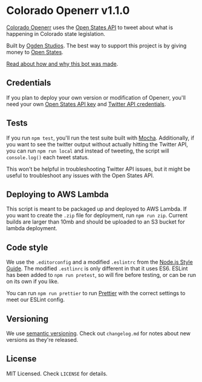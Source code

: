 # Colorado Openerr v1.1.0

[Colorado Openerr](https://twitter.com/openerr_co) uses the [Open States API](https://openstates.org/) to tweet about what is happening in Colorado state legislation.

Built by [Ogden Studios](https://ogdenstudios.xyz). The best way to support this project is by giving money to [Open States](https://openstates.org/).

[Read about how and why this bot was made](https://ogdenstudios.xyz/2019/05/21/how-to-build-a-twitter-bot-with-aws-lambda.html).

## Credentials

If you plan to deploy your own version or modification of Openerr, you'll need your own [Open States API key](https://openstates.org/api/register/) and [Twitter API credentials](https://developer.twitter.com/en/docs/basics/getting-started).

## Tests

If you run `npm test`, you'll run the test suite built with [Mocha](https://mochajs.org/). Additionally, if you want to see the twitter output without actually hitting the Twitter API, you can run `npm run local` and instead of tweeting, the script will `console.log()` each tweet status.

This won't be helpful in troubleshooting Twitter API issues, but it might be useful to troubleshoot any issues with the Open States API.

## Deploying to AWS Lambda

This script is meant to be packaged up and deployed to AWS Lambda. If you want to create the `.zip` file for deployment, run `npm run zip`. Current builds are larger than 10mb and should be uploaded to an S3 bucket for lambda deployment.

## Code style

We use the `.editorconfig` and a modified `.eslintrc` from the [Node.js Style Guide](https://github.com/felixge/node-style-guide). The modified `.estlinrc` is only different in that it uses ES6. ESLint has been added to `npm run pretest`, so will fire before testing, or can be run on its own if you like.

You can run `npm run prettier` to run [Prettier](https://prettier.io/) with the correct settings to meet our ESLint config.

## Versioning

We use [semantic versioning](https://semver.org/). Check out `changelog.md` for notes about new versions as they're released.

## License

MIT Licensed. Check `LICENSE` for details.
